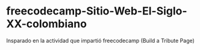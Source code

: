 # freecodecamp-Sitio-Web-El-Siglo-XX-colombiano
 Insparado en la actividad que impartió freecodecamp (Build a Tribute Page)
